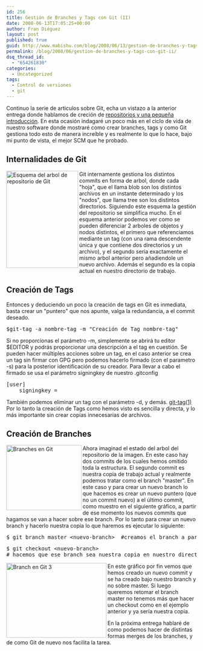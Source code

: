 ```yaml
---
id: 256
title: Gestión de Branches y Tags con Git (II)
date: 2008-06-13T17:05:25+00:00
author: Fran Diéguez
layout: post
published: true
guid: http://www.mabishu.com/blog/2008/06/13/gestion-de-branches-y-tags-con-git-ii
permalink: /blog/2008/06/gestion-de-branches-y-tags-con-git-ii/
dsq_thread_id:
  - "654261830"
categories:
  - Uncategorized
tags:
  - Control de versiones
  - git
---
```

Continuo la serie de articulos sobre Git, echa un vistazo a la anterior entrega donde hablamos de creción de <a title="Control de versiones con Git (I) | Mabishu" href="http://www.mabishu.com/blog/2008/06/04/control-de-versiones-con-git-i">repositorios y una pequeña introducción</a>. En esta ocasión indagaré un poco más en el ciclo de vida de nuestro software donde mostraré como crear branches, tags y como Git gestiona todo esto de manera increíble y es realmente lo que lo hace, bajo mi punto de vista, el mejor SCM que he probado.
<h2>Internalidades de Git</h2>
<img class="sinborde alignleft" src="/assets/2008/07/esquema-del-arbol-de-repositorio-de-git.jpg" alt="Esquema del arbol de repositorio de Git" width="190" height="256" align="left" />Git internamente gestiona los distintos commits en forma de arbol, donde cada "hoja", que el llama blob son los distintos archivos en un instante determinado y los "nodos", que llama tree son los distintos directorios. Siguiendo este esquema la gestión del repositorio se simplifica mucho.
En el esquema anterior podemos ver como se pueden diferenciar 2 arboles de objetos y nodos distintos, el primero que referenciamos mediante un tag (con una rama descendente única y que contiene dos directorios y un archivo), y el segundo sería exactamente el mismo arbol anterior pero añadiendole un nuevo archivo. Además el segundo es la copia actual en nuestro directorio de trabajo.
<h2>Creación de Tags</h2>
Entonces y deduciendo un poco la creación de tags en Git es inmediata, basta crear un "puntero" que nos apunte, valga la redundancia, a el commit deseado.
<pre>$git-tag -a nombre-tag -m "Creación de Tag nombre-tag"</pre>
Si no proporcionas el parámetro -m, simplemente se abrirá tu editor $EDITOR y podrás proporcionar una descripción a el tag en cuestión.
Se pueden hacer múltiples acciones sobre un tag, en el caso anterior se crea un tag sin firmar con GPG pero podemos hacerlo firmado (con el parametro -s) para la posterior identificación de su creador. Para llevar a cabo el firmado se usa el parámetro signingkey de nuestro .gitconfig
<pre lang="bash">[user]
    signingkey =</pre>
También podemos eliminar un tag con el parámetro -d, y demás. <a title="git-tag(1)" href="http://www.kernel.org/pub/software/scm/git/docs/git-tag.html">git-tag(1)</a>
Por lo tanto la creación de Tags como hemos visto es sencilla y directa, y lo más importante sin crear copias innecesarias de archivos.

<!--more-->
<h2>Creación de Branches</h2>
<img class="sinborde" src="/assets/2008/07/branches-en-git.jpg" alt="Branches en Git" width="199" height="172" align="left" />Ahora imaginad el estado del arbol del repositorio de la imagen. En este caso hay dos commits de los cuales hemos omitido toda la estructura. El segundo commit es nuestra copia de trabajo actual y realmente podemos tratar como el branch "master". En este caso y para crear un nuevo branch lo que hacemos es crear un nuevo puntero (que no un commit nuevo) a el último commit, como muestro en el siguiente gráfico, a partir de ese momento los nuevos commits que hagamos se van a hacer sobre ese branch. Por lo tanto para crear un nuevo branch y hacerlo nuestra copia lo que haremos es ejecutar lo siguiente:
<pre>$ git branch master &lt;nuevo-branch&gt;  #creamos el branch a partir de master</pre>
<pre>$ git checkout &lt;nuevo-branch&gt;
# hacemos que ese branch sea nuestra copia en nuestro directorio de trabajo</pre>
<img class="sinborde" src="/assets/2008/06/branch-en-git-3.jpg" alt="Branch en Git 3" width="265" height="197" align="left" />En este gráfico por fin vemos que hemos creado un nuevo commit y se ha creado bajo nuestro branch y no sobre master. Si luego queremos retomar el branch master no tenemos más que hacer un checkout como en el ejemplo anterior y ya sería nuestra copia.

En la próxima entrega hablaré de como podemos hacer de distintas formas merges de los branches, y de como Git de nuevo nos facilita la tarea.
